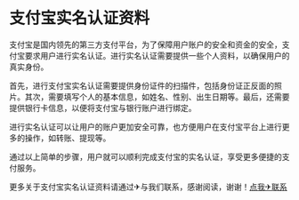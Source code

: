 # 支付宝实名认证资料

支付宝是国内领先的第三方支付平台，为了保障用户账户的安全和资金的安全，支付宝要求用户进行实名认证。进行实名认证需要提供一些个人资料，以确保用户的真实身份。

首先，进行支付宝实名认证需要提供身份证件的扫描件，包括身份证正反面的照片。其次，需要填写个人的基本信息，如姓名、性别、出生日期等。最后，还需要提供银行卡信息，以便将支付宝与银行账户进行绑定。

进行实名认证可以让用户的账户更加安全可靠，也方便用户在支付宝平台上进行更多的操作，如转账、提现等。

通过以上简单的步骤，用户就可以顺利完成支付宝的实名认证，享受更多便捷的支付服务。

更多关于支付宝实名认证资料请通过✈与我们联系，感谢阅读，谢谢！[点我✈联系](https://b.k02.cc)